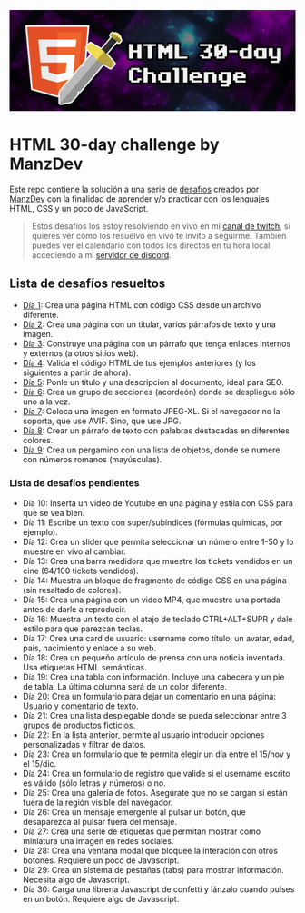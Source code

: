 ![HTML 30-day challenge](./assets/HTML-30-day-challenge.webp)


# HTML 30-day challenge by ManzDev

Este repo contiene la solución a una serie de [desafíos](https://lenguajehtml.com/challenge/) creados por [ManzDev](https://manz.dev) con la finalidad de aprender y/o practicar con los lenguajes HTML, CSS y un poco de JavaScript.

> Estos desafíos los estoy resolviendo en vivo en mi [canal de twitch](https://twitch.tv/odracirdev), si quieres ver cómo los resuelvo en vivo te invito a seguirme. También puedes ver el calendario con todos los directos en tu hora local accediendo a mi [servidor de discord](https://discord.gg/3m9KdYAf3p).

## Lista de desafíos resueltos

 - [Día 1](./01/index.html): Crea una página HTML con código CSS desde un archivo diferente.
 - [Día 2](./02/index.html): Crea una página con un titular, varios párrafos de texto y una imagen.
 - [Día 3](./03/index.html): Construye una página con un párrafo que tenga enlaces internos y externos (a otros sitios web).
 - [Día 4](./04/index.html): Valida el código HTML de tus ejemplos anteriores (y los siguientes a partir de ahora).
 - [Día 5](./05/index.html): Ponle un título y una descripción al documento, ideal para SEO.
 - [Día 6](./06/index.html): Crea un grupo de secciones (acordeón) donde se despliegue sólo uno a la vez.
 - [Día 7](./07/index.html): Coloca una imagen en formato JPEG-XL. Si el navegador no la soporta, que use AVIF. Sino, que use JPG.
 - [Día 8](./08/index.html): Crear un párrafo de texto con palabras destacadas en diferentes colores.
 - [Día 9](./09/index.html): Crea un pergamino con una lista de objetos, donde se numere con números romanos (mayúsculas).


### Lista de desafíos pendientes

 - Día 10: Inserta un video de Youtube en una página y estila con CSS para que se vea bien.
 - Día 11: Escribe un texto con super/subíndices (fórmulas químicas, por ejemplo).
 - Día 12: Crea un slider que permita seleccionar un número entre 1-50 y lo muestre en vivo al cambiar.
 - Día 13: Crea una barra medidora que muestre los tickets vendidos en un cine (64/100 tickets vendidos).
- Día 14: Muestra un bloque de fragmento de código CSS en una página (sin resaltado de colores).
- Día 15: Crea una página con un video MP4, que muestre una portada antes de darle a reproducir.
- Día 16: Muestra un texto con el atajo de teclado CTRL+ALT+SUPR y dale estilo para que parezcan teclas.
- Día 17: Crea una card de usuario: username como título, un avatar, edad, país, nacimiento y enlace a su web.
- Día 18: Crea un pequeño artículo de prensa con una noticia inventada. Usa etiquetas HTML semánticas.
- Día 19: Crea una tabla con información. Incluye una cabecera y un pie de tabla. La última columna será de un color diferente.
- Día 20: Crea un formulario para dejar un comentario en una página: Usuario y comentario de texto.
- Día 21: Crea una lista desplegable donde se pueda seleccionar entre 3 grupos de productos ficticios.
- Día 22: En la lista anterior, permite al usuario introducir opciones personalizadas y filtrar de datos.
- Día 23: Crea un formulario que te permita elegir un día entre el 15/nov y el 15/dic.
- Día 24: Crea un formulario de registro que valide si el username escrito es válido (sólo letras y números) o no.
- Día 25: Crea una galería de fotos. Asegúrate que no se cargan si están fuera de la región visible del navegador.
- Día 26: Crea un mensaje emergente al pulsar un botón, que desaparezca al pulsar fuera del mensaje.
- Día 27: Crea una serie de etiquetas que permitan mostrar como miniatura una imagen en redes sociales.
- Día 28: Crea una ventana modal que bloquee la interación con otros botones. Requiere un poco de Javascript.
- Día 29: Crea un sistema de pestañas (tabs) para mostrar información. Necesita algo de Javascript.
- Día 30: Carga una librería Javascript de confetti y lánzalo cuando pulses en un botón. Requiere algo de Javascript.
